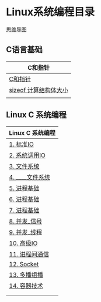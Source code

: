 # Linux系统编程目录

[思维导图](/LinuxC/Linux系统编程.md)



## C语言基础

| C和指针                                                      |
| ------------------------------------------------------------ |
| [C和指针](/LinuxC/C语言基础/0_C和指针.md)                    |
| [sizeof 计算结构体大小](/LinuxC/C语言基础/1_计算结构体大小.md) |
|                                                              |



## Linux C 系统编程

| Linux C 系统编程                            |
| ------------------------------------------- |
| [1. 标准IO](/LinuxC/1_标准IO.md)            |
| [2. 系统调用IO](/LinuxC/2_系统调用IO.md)    |
| [3. 文件系统](/LinuxC/3_文件系统.md)        |
| [4. ____文件系统](/LinuxC/4_文件系统.md)    |
| [5. 进程基础](/LinuxC/5_进程基础.md)        |
| [6. 进程基础](/LinuxC/6_进程基础.md)        |
| [7. 进程基础](/LinuxC/7_进程基础.md)        |
| [8. 并发_信号](/LinuxC/8_并发_信号.md)      |
| [9. 并发_线程](/LinuxC/9_并发_线程.md)      |
| [10. 高级IO](/LinuxC/10_高级IO_非阻塞IO.md) |
| [11. 进程间通信](/LinuxC/11_进程间通信.md)  |
| [12. Socket](/LinuxC/12_Socket.md)          |
| [13. 多播组播](/LinuxC/多播组播.md)         |
| [14. 容器技术](/LinuxC/13_容器技术.md)      |
|                                             |
|                                             |

































